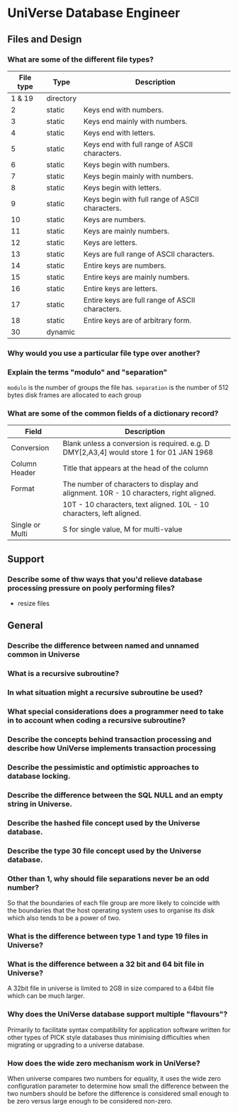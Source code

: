 
# UniVerse Database Engineer

## Files and Design

### What are some of the different file types?

| File type | Type 					| Description
|-----------|-----------------------|----------------------------------------------------
| 1 & 19	| directory				|
| 2			| static				| Keys end with numbers.
| 3			| static				| Keys end mainly with numbers.
| 4			| static				| Keys end with letters.
| 5			| static				| Keys end with full range of ASCII characters.
| 6			| static				| Keys begin with numbers.
| 7			| static				| Keys begin mainly with numbers.
| 8			| static				| Keys begin with letters.
| 9			| static				| Keys begin with full range of ASCII characters.
| 10		| static				| Keys are numbers.
| 11		| static				| Keys are mainly numbers.
| 12		| static				| Keys are letters.
| 13		| static				| Keys are full range of ASCII characters.
| 14		| static				| Entire keys are numbers.
| 15		| static				| Entire keys are mainly numbers.
| 16		| static				| Entire keys are letters.
| 17		| static				| Entire keys are full range of ASCII characters.
| 18		| static				| Entire keys are of arbitrary form.
| 30		| dynamic				|

### Why would you use a particular file type over another?

### Explain the terms "modulo" and "separation"

`modulo` is the number of groups the file has. `separation` is the number of 512 bytes disk frames are allocated to each group 

### What are some of the common fields of a dictionary record?

| Field 					| Description
|---------------------------|--------------------------------------------------
| Conversion 				| Blank unless a conversion is required. e.g. D DMY[2,A3,4] would store 1 for 01 JAN 1968
| Column Header 			| Title that appears at the head of the column
| Format 					| The number of characters to display and alignment. 10R - 10 characters, right aligned. 
|							| 10T - 10 characters, text aligned. 10L - 10 characters, left aligned.
| Single or Multi			| S for single value, M for multi-value


## Support

### Describe some of thw ways that you'd relieve database processing pressure on pooly performing files?

* resize files

## General

### Describe the difference between named and unnamed common in Universe

### What is a recursive subroutine?
### In what situation might a recursive subroutine be used?
### What special considerations does a programmer need to take in to account when coding a recursive subroutine?

### Describe the concepts behind transaction processing and describe how UniVerse implements transaction processing
### Describe the pessimistic and optimistic approaches to database locking.

### Describe the difference between the SQL NULL and an empty string in Universe.

### Describe the hashed file concept used by the Universe database.
### Describe the type 30 file concept used by the Universe database.
### Other than 1, why should file separations never be an odd number?

So that the boundaries of each file group are more likely to coincide with the boundaries that the host operating system uses to organise its disk which also tends to be a power of two.

### What is the difference between type 1 and type 19 files in Universe?

### What is the difference between a 32 bit and 64 bit file in Universe?

A 32bit file in universe is limited to 2GB in size compared to a 64bit file which can be much larger.

### Why does the UniVerse database support multiple "flavours"?

Primarily to facilitate syntax compatibility for application software written for other types of PICK style databases thus minimising difficulties when migrating or upgrading to a universe database.

### How does the wide zero mechanism work in UniVerse?

When universe compares two numbers for equality, it uses the wide zero configuration parameter to determine how small the difference between the two numbers should be before the difference is considered small enough to be zero versus large enough to be considered non-zero.